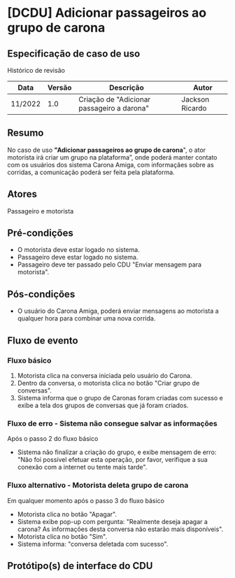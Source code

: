# [DCDU] Adicionar passageiros ao grupo de carona
## Especificação de caso de uso

Histórico de revisão

| Data | Versão | Descrição | Autor |
|--|--|--|--|
| 11/2022 | 1.0 | Criação de "Adicionar passageiro a darona" | Jackson Ricardo |


## Resumo
No caso de uso **"Adicionar passageiros ao grupo de carona**", o ator motorista irá criar um grupo na plataforma”, onde poderá manter contato com os usuários dos sistema Carona Amiga, com informaçães sobre as corridas, a comunicação poderá ser feita pela plataforma. 

## Atores
Passageiro e motorista

## Pré-condições
- O motorista deve estar logado no sistema.
- Passageiro deve estar logado no sistema.
- Passageiro deve ter passado pelo CDU "Enviar mensagem para motorista".

## Pós-condições
- O usuário do Carona Amiga, poderá enviar mensagens ao motorista a qualquer hora para combinar uma nova corrida.

## Fluxo de evento
### Fluxo básico
1. Motorista clica na conversa iniciada pelo usuário do Carona.
2. Dentro da conversa, o motorista clica no botão "Criar grupo de conversas".
3. Sistema informa que o grupo de Caronas foram criadas com sucesso e exibe a tela dos grupos de conversas que já foram criados.

### Fluxo de erro - Sistema não consegue salvar as informações 
Após o passo 2 do fluxo básico
- Sistema não finalizar a criação do grupo, e exibe mensagem de erro: "Não foi possível efetuar esta operação, por favor, verifique a sua conexão com a internet ou tente mais tarde".

### Fluxo alternativo - Motorista deleta grupo de carona
Em qualquer momento após o passo 3 do fluxo básico

- Motorista clica no botão "Apagar".
- Sistema exibe pop-up com pergunta: "Realmente deseja apagar a carona? As informações desta conversa não estarão mais disponíveis".
- Motorista clica no botão "Sim".
- Sistema informa: "conversa deletada com sucesso". 

## Protótipo(s) de interface do CDU
